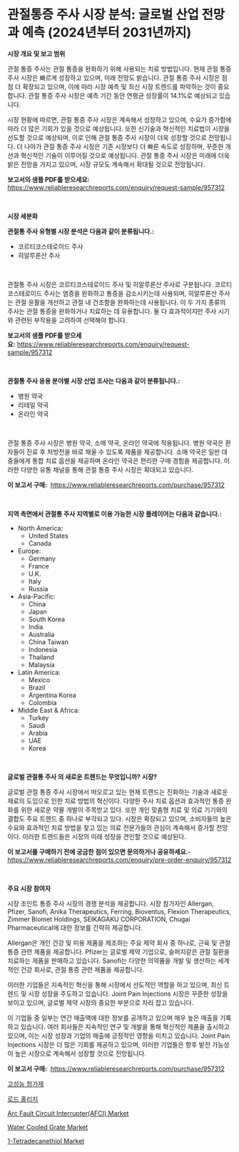 <p><h1>관절통증 주사 시장 분석: 글로벌 산업 전망과 예측 (2024년부터 2031년까지)</h1></p><p><strong>시장 개요 및 보고 범위</strong></p>
<p><p>관절 통증 주사는 관절 통증을 완화하기 위해 사용되는 치료 방법입니다. 현재 관절 통증 주사 시장은 빠르게 성장하고 있으며, 미래 전망도 밝습니다. 관절 통증 주사 시장은 점점 더 확장되고 있으며, 이에 따라 시장 예측 및 최신 시장 트렌드를 파악하는 것이 중요합니다. 관절 통증 주사 시장은 예측 기간 동안 연평균 성장률이 14.1%로 예상되고 있습니다.</p><p>시장 현황에 따르면, 관절 통증 주사 시장은 계속해서 성장하고 있으며, 수요가 증가함에 따라 더 많은 기회가 있을 것으로 예상됩니다. 또한 신기술과 혁신적인 치료법이 시장을 선도할 것으로 예상되며, 이로 인해 관절 통증 주사 시장이 더욱 성장할 것으로 전망됩니다. 더 나아가 관절 통증 주사 시장은 기존 시장보다 더 빠른 속도로 성장하며, 꾸준한 개선과 혁신적인 기술이 이루어질 것으로 예상됩니다. 관절 통증 주사 시장은 미래에 더욱 밝은 전망을 가지고 있으며, 시장 규모도 계속해서 확대될 것으로 전망됩니다.</p></p>
<p><strong>보고서의 샘플 PDF를 받으세요:</strong> <a href="https://www.reliableresearchreports.com/enquiry/request-sample/957312">https://www.reliableresearchreports.com/enquiry/request-sample/957312</a></p>
<p>&nbsp;</p>
<p><strong>시장 세분화</strong></p>
<p><strong>관절통 주사 유형별 시장 분석은 다음과 같이 분류됩니다.:</strong></p>
<p><ul><li>코르티코스테로이드 주사</li><li>히알루론산 주사</li></ul></p>
<p>&nbsp;</p>
<p><p>관절통 주사 시장은 코르티코스테로이드 주사 및 히알루론산 주사로 구분됩니다. 코르티코스테로이드 주사는 염증을 완화하고 통증을 감소시키는데 사용되며, 히알루론산 주사는 관절 윤활을 개선하고 관절 내 건조함을 완화하는데 사용됩니다. 이 두 가지 종류의 주사는 관절 통증을 완화하거나 치료하는 데 유용합니다. 둘 다 효과적이지만 주사 시기와 관련된 부작용을 고려하여 선택해야 합니다.</p></p>
<p><strong>보고서의 샘플 PDF를 받으세요:</strong>&nbsp;<a href="https://www.reliableresearchreports.com/enquiry/request-sample/957312">https://www.reliableresearchreports.com/enquiry/request-sample/957312</a></p>
<p>&nbsp;</p>
<p><strong> 관절통 주사 응용 분야별 시장 산업 조사는 다음과 같이 분류됩니다.:</strong></p>
<p><ul><li>병원 약국</li><li>리테일 약국</li><li>온라인 약국</li></ul></p>
<p>&nbsp;</p>
<p><p>관절 통증 주사 시장은 병원 약국, 소매 약국, 온라인 약국에 적용됩니다. 병원 약국은 환자들이 진료 후 처방전을 바로 채울 수 있도록 제품을 제공합니다. 소매 약국은 일반 대중들에게 통합 치료 옵션을 제공하며 온라인 약국은 편리한 구매 경험을 제공합니다. 이러한 다양한 유통 채널을 통해 관절 통증 주사 시장은 확대되고 있습니다.</p></p>
<p><strong>이 보고서 구매:</strong>&nbsp; <a href="https://www.reliableresearchreports.com/purchase/957312">https://www.reliableresearchreports.com/purchase/957312</a></p>
<p>&nbsp;</p>
<p><strong>지역 측면에서 관절통 주사 지역별로 이용 가능한 시장 플레이어는 다음과 같습니다.:</strong></p>
<p><ul>
    <li>
        North America:
        <ul>
            <li>United States</li>
            <li>Canada</li>
        </ul>
    </li>
    <li>
        Europe:
        <ul>
            <li>Germany</li>
            <li>France</li>
            <li>U.K.</li>
            <li>Italy</li>
            <li>Russia</li>
        </ul>
    </li>
    <li>
        Asia-Pacific:
        <ul>
            <li>China</li>
            <li>Japan</li>
            <li>South Korea</li>
            <li>India</li>
            <li>Australia</li>
            <li>China Taiwan</li>
            <li>Indonesia</li>
            <li>Thailand</li>
            <li>Malaysia</li>
        </ul>
    </li>
    <li>
        Latin America:
        <ul>
            <li>Mexico</li>
            <li>Brazil</li>
            <li>Argentina Korea</li>
            <li>Colombia</li>
        </ul>
    </li>
    <li>
        Middle East & Africa:
        <ul>
            <li>Turkey</li>
            <li>Saudi</li>
            <li>Arabia</li>
            <li>UAE</li>
            <li>Korea</li>
        </ul>
    </li>
    </ul></p>
<p>&nbsp;</p>
<p><strong>글로벌 관절통 주사 의 새로운 트렌드는 무엇입니까? 시장?</strong></p>
<p><p>글로벌 관절 통증 주사 시장에서 떠오르고 있는 현재 트렌드는 진화하는 기술과 새로운 재료의 도입으로 인한 치료 방법의 혁신이다. 다양한 주사 치료 옵션과 효과적인 통증 완화를 위한 새로운 약물 개발이 주목받고 있다. 또한 개인 맞춤형 치료 및 의료 기기와의 결합도 주요 트렌드 중 하나로 부각되고 있다. 시장은 확장되고 있으며, 소비자들의 높은 수요와 효과적인 치료 방법을 찾고 있는 의료 전문가들의 관심이 계속해서 증가할 전망이다. 이러한 트렌드들은 시장의 미래 성장을 견인할 것으로 예상된다.</p></p>
<p><strong>이 보고서를 구매하기 전에 궁금한 점이 있으면 문의하거나 공유하세요.</strong>- <a href="https://www.reliableresearchreports.com/enquiry/pre-order-enquiry/957312">https://www.reliableresearchreports.com/enquiry/pre-order-enquiry/957312</a></p>
<p>&nbsp;</p>
<p><strong>주요 시장 참여자</strong></p>
<p><p>시장 조인트 통증 주사 시장의 경쟁 분석을 제공합니다. 시장 참가자인 Allergan, Pfizer, Sanofi, Anika Therapeutics, Ferring, Bioventus, Flexion Therapeutics, Zimmer Biomet Holdings, SEIKAGAKU CORPORATION, Chugai Pharmaceutical에 대한 정보를 간략히 제공합니다. </p><p>Allergan은 개인 건강 및 미용 제품을 제조하는 주요 제약 회사 중 하나로, 근육 및 관절 통증 관련 제품을 제공합니다. Pfizer는 글로벌 제약 기업으로, 슬퍼지같은 관절 질환을 치료하는 제품을 판매하고 있습니다. Sanofi는 다양한 의약품을 개발 및 생산하는 세계적인 건강 회사로, 관절 통증 관련 제품을 제공합니다. </p><p>이러한 기업들은 지속적인 혁신을 통해 시장에서 선도적인 역할을 하고 있으며, 최신 트렌드 및 시장 성장을 주도하고 있습니다. Joint Pain Injections 시장은 꾸준한 성장을 보이고 있으며, 글로벌 제약 시장의 중요한 부분으로 자리 잡고 있습니다.</p><p>이 기업들 중 일부는 연간 매출액에 대한 정보를 공개하고 있으며 매우 높은 매출을 기록하고 있습니다. 여러 회사들은 지속적인 연구 및 개발을 통해 혁신적인 제품을 출시하고 있으며, 이는 시장 성장과 기업의 매출에 긍정적인 영향을 미치고 있습니다. Joint Pain Injections 시장은 더 많은 기회를 제공하고 있으며, 이러한 기업들은 향후 발전 가능성이 높은 시장으로 계속해서 성장할 것으로 전망됩니다.</p></p>
<p><strong>이 보고서 구매:</strong>&nbsp;&nbsp;<a href="https://www.reliableresearchreports.com/purchase/957312">https://www.reliableresearchreports.com/purchase/957312</a></p>
<p><p><a href="https://github.com/bunxhcci35271755/Market-Research-Report-List-1/blob/main/9251381186996.md">고성능 첨가제</a></p><p><a href="https://medium.com/@tobykub4685/%EB%8F%84%EB%A1%9C-%ED%99%94%EB%AC%BC-%EC%9A%B4%EC%86%A1-%EC%8B%9C%EC%9E%A5-2031%EB%85%84%EA%B9%8C%EC%A7%80%EC%9D%98-%EC%84%B1%EA%B3%B5%EC%A0%81%EC%9D%B8-%EB%B9%84%EC%A6%88%EB%8B%88%EC%8A%A4-%EC%A0%84%EB%9E%B5-%EC%98%88%EC%B8%A1-aabe9facd3a6">로드 홀리지</a></p><p><a href="https://github.com/derrinmiltonellis35gcl/Market-Research-Report-List-1/blob/main/arc-fault-circuit-interrupterafci-market.md">Arc Fault Circuit Interrupter(AFCI) Market</a></p><p><a href="https://frill-swim-3cd.notion.site/Water-Cooled-Grate-Market-Analysis-and-Market-Size-Global-Industry-Overview-Market-Segmentation-an-e939a822e84b46468c4aa5c24c75007f">Water Cooled Grate Market</a></p><p><a href="https://view.publitas.com/reportprime-1/decoding-the-1-tetradecanethiol-market-a-deep-dive-into-the-latest-market-trends-market-segmentation-and-competitive-analysis/">1-Tetradecanethiol Market</a></p></p>
